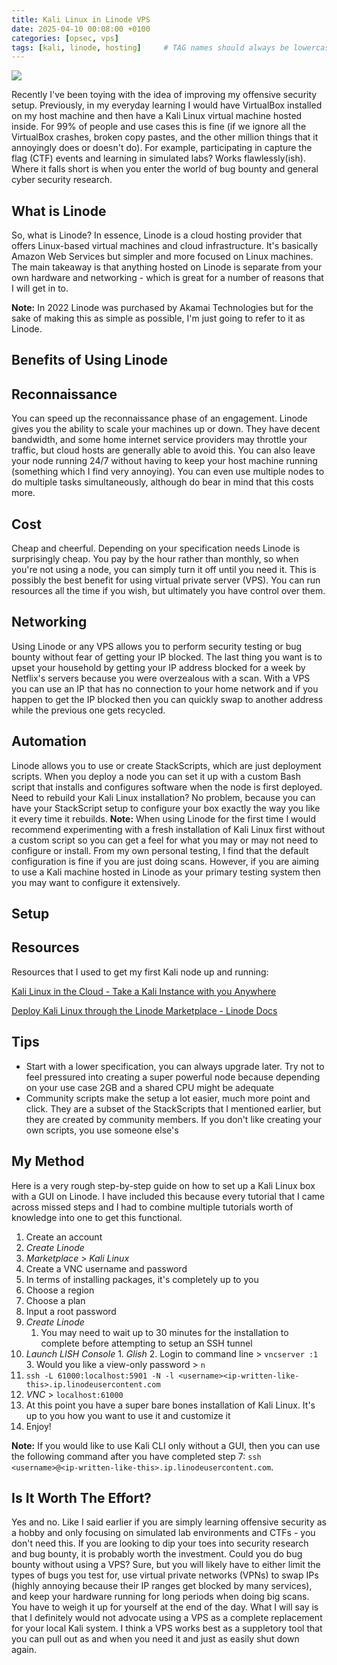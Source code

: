 ```yaml
---
title: Kali Linux in Linode VPS
date: 2025-04-10 00:08:00 +0100
categories: [opsec, vps]
tags: [kali, linode, hosting]     # TAG names should always be lowercase
---
```


![](https://res.cloudinary.com/djo6idowf/image/upload/v1744238834/7181e9fc416d5efe46f317221c87a361a381c032385bfba8_bzw62c.png)

Recently I've been toying with the idea of improving my offensive security setup. Previously, in my everyday learning I would have VirtualBox installed on my host machine and then have a Kali Linux virtual machine hosted inside. For 99% of people and use cases this is fine (if we ignore all the VirtualBox crashes, broken copy pastes, and the other million things that it annoyingly does or doesn't do). For example, participating in capture the flag (CTF) events and learning in simulated labs? Works flawlessly(ish). Where it falls short is when you enter the world of bug bounty and general cyber security research.

## What is Linode

So, what is Linode? In essence, Linode is a cloud hosting provider that offers Linux-based virtual machines and cloud infrastructure. It's basically Amazon Web Services but simpler and more focused on Linux machines. The main takeaway is that anything hosted on Linode is separate from your own hardware and networking - which is great for a number of reasons that I will get in to.

**Note:** In 2022 Linode was purchased by Akamai Technologies but for the sake of making this as simple as possible, I'm just going to refer to it as Linode.

## Benefits of Using Linode

## Reconnaissance

You can speed up the reconnaissance phase of an engagement. Linode gives you the ability to scale your machines up or down. They have decent bandwidth, and some home internet service providers may throttle your traffic, but cloud hosts are generally able to avoid this. You can also leave your node running 24/7 without having to keep your host machine running (something which I find very annoying). You can even use multiple nodes to do multiple tasks simultaneously, although do bear in mind that this costs more.

## Cost

Cheap and cheerful. Depending on your specification needs Linode is surprisingly cheap. You pay by the hour rather than monthly, so when you're not using a node, you can simply turn it off until you need it. This is possibly the best benefit for using virtual private server (VPS). You can run resources all the time if you wish, but ultimately you have control over them.

## Networking

Using Linode or any VPS allows you to perform security testing or bug bounty without fear of getting your IP blocked. The last thing you want is to upset your household by getting your IP address blocked for a week by Netflix's servers because you were overzealous with a scan. With a VPS you can use an IP that has no connection to your home network and if you happen to get the IP blocked then you can quickly swap to another address while the previous one gets recycled.

## Automation

Linode allows you to use or create StackScripts, which are just deployment scripts. When you deploy a node you can set it up with a custom Bash script that installs and configures software when the node is first deployed. Need to rebuild your Kali Linux installation? No problem, because you can have your StackScript setup to configure your box exactly the way you like it every time it rebuilds. **Note:** When using Linode for the first time I would recommend experimenting with a fresh installation of Kali Linux first without a custom script so you can get a feel for what you may or may not need to configure or install. From my own personal testing, I find that the default configuration is fine if you are just doing scans. However, if you are aiming to use a Kali machine hosted in Linode as your primary testing system then you may want to configure it extensively.

## Setup

## Resources

Resources that I used to get my first Kali node up and running:

[Kali Linux in the Cloud - Take a Kali Instance with you Anywhere](https://www.youtube.com/watch?v=Oox2hF4SZLU)

[Deploy Kali Linux through the Linode Marketplace - Linode Docs](https://www.linode.com/docs/marketplace-docs/guides/kali-linux/)

## Tips

*   Start with a lower specification, you can always upgrade later. Try not to feel pressured into creating a super powerful node because depending on your use case 2GB and a shared CPU might be adequate
*   Community scripts make the setup a lot easier, much more point and click. They are a subset of the StackScripts that I mentioned earlier, but they are created by community members. If you don't like creating your own scripts, you use someone else's

## My Method

Here is a very rough step-by-step guide on how to set up a Kali Linux box with a GUI on Linode. I have included this because every tutorial that I came across missed steps and I had to combine multiple tutorials worth of knowledge into one to get this functional.

1.  Create an account
2.  _Create Linode_
3.  _Marketplace_ \> _Kali Linux_
4.  Create a VNC username and password
5.  In terms of installing packages, it's completely up to you
6.  Choose a region
7.  Choose a plan
8.  Input a root password
9.  _Create Linode_
    1.  You may need to wait up to 30 minutes for the installation to complete before attempting to setup an SSH tunnel
10.  _Launch LISH Console_
    1.  _Glish_
    2.  Login to command line > `vncserver :1`
    3.  Would you like a view-only password > `n`
11.  `ssh -L 61000:localhost:5901 -N -l <username><ip-written-like-this>.ip.linodeusercontent.com`
12.  _VNC_ \> `localhost:61000`
13.  At this point you have a super bare bones installation of Kali Linux. It's up to you how you want to use it and customize it
14.  Enjoy!

**Note:** If you would like to use Kali CLI only without a GUI, then you can use the following command after you have completed step 7: `ssh <username>@<ip-written-like-this>.ip.linodeusercontent.com`.

## Is It Worth The Effort?

Yes and no. Like I said earlier if you are simply learning offensive security as a hobby and only focusing on simulated lab environments and CTFs - you don't need this. If you are looking to dip your toes into security research and bug bounty, it is probably worth the investment. Could you do bug bounty without using a VPS? Sure, but you will likely have to either limit the types of bugs you test for, use virtual private networks (VPNs) to swap IPs (highly annoying because their IP ranges get blocked by many services), and keep your hardware running for long periods when doing big scans. You have to weigh it up for yourself at the end of the day. What I will say is that I definitely would not advocate using a VPS as a complete replacement for your local Kali system. I think a VPS works best as a suppletory tool that you can pull out as and when you need it and just as easily shut down again.